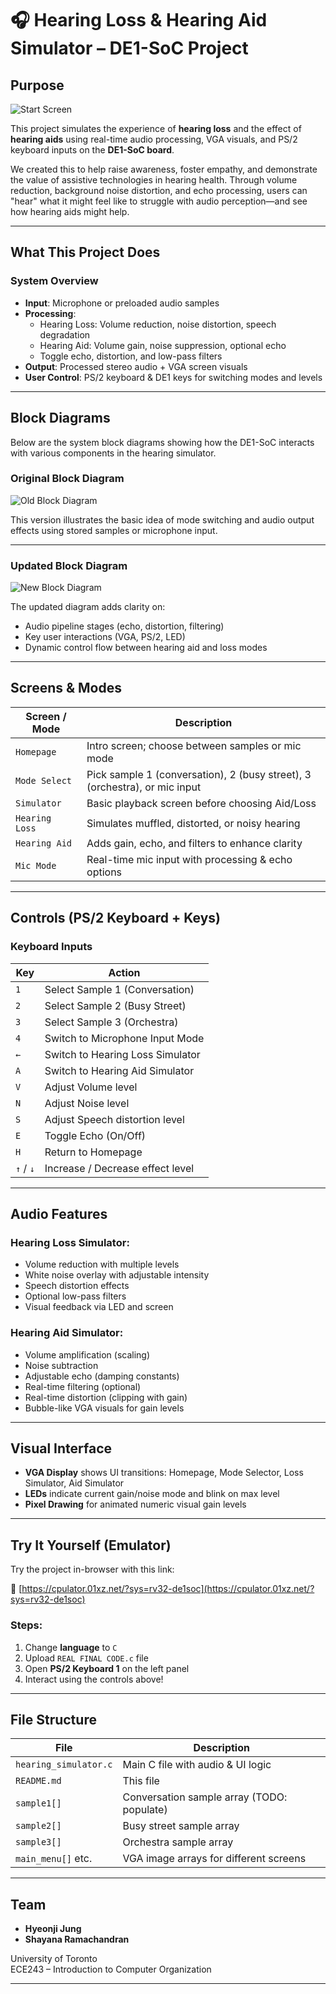 # 🎧 Hearing Loss & Hearing Aid Simulator – DE1-SoC Project

##  Purpose

![Start Screen](https://github.com/hyeonjijung1/Hearing-Aid-Simulator/blob/main/Untitled_Artwork%206.jpg)

This project simulates the experience of **hearing loss** and the effect of **hearing aids** using real-time audio processing, VGA visuals, and PS/2 keyboard inputs on the **DE1-SoC board**.

We created this to help raise awareness, foster empathy, and demonstrate the value of assistive technologies in hearing health. Through volume reduction, background noise distortion, and echo processing, users can "hear" what it might feel like to struggle with audio perception—and see how hearing aids might help.

---

##  What This Project Does

###  System Overview

- **Input**: Microphone or preloaded audio samples
- **Processing**:
  - Hearing Loss: Volume reduction, noise distortion, speech degradation
  - Hearing Aid: Volume gain, noise suppression, optional echo
  - Toggle echo, distortion, and low-pass filters
- **Output**: Processed stereo audio + VGA screen visuals
- **User Control**: PS/2 keyboard & DE1 keys for switching modes and levels

---

## Block Diagrams

Below are the system block diagrams showing how the DE1-SoC interacts with various components in the hearing simulator.

### Original Block Diagram
![Old Block Diagram](https://github.com/hyeonjijung1/Hearing-Aid-Simulator/blob/main/Screenshot%202025-03-25%20020700.png?raw=true)

This version illustrates the basic idea of mode switching and audio output effects using stored samples or microphone input.

---

### Updated Block Diagram
![New Block Diagram](https://github.com/hyeonjijung1/Hearing-Aid-Simulator/blob/main/block_diagram.png)

The updated diagram adds clarity on:

- Audio pipeline stages (echo, distortion, filtering)
- Key user interactions (VGA, PS/2, LED)
- Dynamic control flow between hearing aid and loss modes
---

##  Screens & Modes

| Screen / Mode       | Description |
|---------------------|-------------|
| `Homepage`          | Intro screen; choose between samples or mic mode |
| `Mode Select`       | Pick sample 1 (conversation), 2 (busy street), 3 (orchestra), or mic input |
| `Simulator`         | Basic playback screen before choosing Aid/Loss |
| `Hearing Loss`      | Simulates muffled, distorted, or noisy hearing |
| `Hearing Aid`       | Adds gain, echo, and filters to enhance clarity |
| `Mic Mode`          | Real-time mic input with processing & echo options |

---

##  Controls (PS/2 Keyboard + Keys)

###  Keyboard Inputs

| Key         | Action |
|-------------|--------|
| `1`         | Select Sample 1 (Conversation) |
| `2`         | Select Sample 2 (Busy Street) |
| `3`         | Select Sample 3 (Orchestra) |
| `4`         | Switch to Microphone Input Mode |
| `←`         | Switch to Hearing Loss Simulator |
| `A`         | Switch to Hearing Aid Simulator |
| `V`         | Adjust Volume level |
| `N`         | Adjust Noise level |
| `S`         | Adjust Speech distortion level |
| `E`         | Toggle Echo (On/Off) |
| `H`         | Return to Homepage |
| `↑` / `↓`   | Increase / Decrease effect level |

---

##  Audio Features

### Hearing Loss Simulator:
- Volume reduction with multiple levels
- White noise overlay with adjustable intensity
- Speech distortion effects
- Optional low-pass filters
- Visual feedback via LED and screen

### Hearing Aid Simulator:
- Volume amplification (scaling)
- Noise subtraction
- Adjustable echo (damping constants)
- Real-time filtering (optional)
- Real-time distortion (clipping with gain)
- Bubble-like VGA visuals for gain levels

---

##  Visual Interface

- **VGA Display** shows UI transitions: Homepage, Mode Selector, Loss Simulator, Aid Simulator
- **LEDs** indicate current gain/noise mode and blink on max level
- **Pixel Drawing** for animated numeric visual gain levels

---

## Try It Yourself (Emulator)

Try the project in-browser with this link:

🔗 [https://cpulator.01xz.net/?sys=rv32-de1soc](https://cpulator.01xz.net/?sys=rv32-de1soc)

###  Steps:
1. Change **language** to `C`
2. Upload `REAL FINAL CODE.c` file
3. Open **PS/2 Keyboard 1** on the left panel
4. Interact using the controls above!


---

## File Structure

| File                  | Description |
|-----------------------|-------------|
| `hearing_simulator.c` | Main C file with audio & UI logic |
| `README.md`           | This file |
| `sample1[]`           | Conversation sample array (TODO: populate) |
| `sample2[]`           | Busy street sample array |
| `sample3[]`           | Orchestra sample array |
| `main_menu[]` etc.    | VGA image arrays for different screens |

---

##  Team

- **Hyeonji Jung**
- **Shayana Ramachandran**

 University of Toronto  
 ECE243 – Introduction to Computer Organization

---



